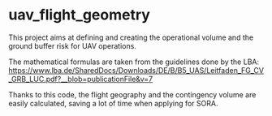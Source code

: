 # uav_flight_geometry
This project aims at defining and creating the operational volume and the ground buffer risk for UAV operations.

The mathematical formulas are taken from the guidelines done by the LBA: https://www.lba.de/SharedDocs/Downloads/DE/B/B5_UAS/Leitfaden_FG_CV_GRB_LUC.pdf?__blob=publicationFile&v=7

Thanks to this code, the flight geography and the contingency volume are easily calculated, saving a lot of time when applying for SORA.
